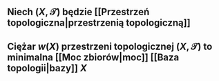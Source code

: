 ## Niech $(X,\mathcal{T})$ będzie [[Przestrzeń topologiczna|przestrzenią topologiczną]]
## **Ciężar** $w(X)$ **przestrzeni topologicznej** $(X,\mathcal{T})$ to minimalna [[Moc zbiorów|moc]] [[Baza topologii|bazy]] $X$